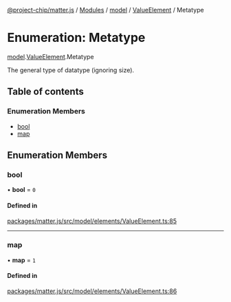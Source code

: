 [@project-chip/matter.js](../README.md) / [Modules](../modules.md) / [model](../modules/model.md) / [ValueElement](../modules/model.ValueElement.md) / Metatype

# Enumeration: Metatype

[model](../modules/model.md).[ValueElement](../modules/model.ValueElement.md).Metatype

The general type of datatype (ignoring size).

## Table of contents

### Enumeration Members

- [bool](model.ValueElement.Metatype.md#bool)
- [map](model.ValueElement.Metatype.md#map)

## Enumeration Members

### bool

• **bool** = ``0``

#### Defined in

[packages/matter.js/src/model/elements/ValueElement.ts:85](https://github.com/project-chip/matter.js/blob/6d3b6a5d957d88a9231d6ecab4bb41f8133112be/packages/matter.js/src/model/elements/ValueElement.ts#L85)

___

### map

• **map** = ``1``

#### Defined in

[packages/matter.js/src/model/elements/ValueElement.ts:86](https://github.com/project-chip/matter.js/blob/6d3b6a5d957d88a9231d6ecab4bb41f8133112be/packages/matter.js/src/model/elements/ValueElement.ts#L86)
